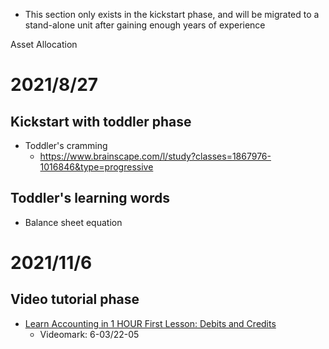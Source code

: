 - This section only exists in the kickstart phase, and will be migrated to a stand-alone unit after gaining enough years of experience


Asset Allocation

# 2021/8/27
## Kickstart with toddler phase
- Toddler's cramming
    - https://www.brainscape.com/l/study?classes=1867976-1016846&type=progressive

## Toddler's learning words
- Balance sheet equation


# 2021/11/6
## Video tutorial phase
- [Learn Accounting in 1 HOUR First Lesson: Debits and Credits](https://www.youtube.com/watch?v=ii91oi0OpXM)
  - Videomark: 6-03/22-05